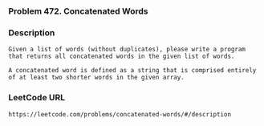 ### Problem 472. Concatenated Words

### Description 
	Given a list of words (without duplicates), please write a program that returns all concatenated words in the given list of words.

	A concatenated word is defined as a string that is comprised entirely of at least two shorter words in the given array.

### LeetCode URL 
	https://leetcode.com/problems/concatenated-words/#/description